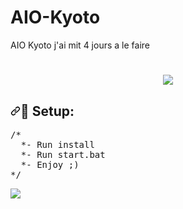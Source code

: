 # AIO-Kyoto
AIO Kyoto j'ai mit 4 jours a le faire

<h1 align="center"><a target="_blank" rel="noopener noreferrer" href=""><img src="https://cdn.discordapp.com/attachments/881493015577919500/910978125125541938/mountain-1_HD.jpg" data-canonical-src="https://cdn.discordapp.com/attachments/881493015577919500/910978125125541938/mountain-1_HD.jpg" style="max-width: 100%;"></a>


  <h2><a id="user-content--setup" class="anchor" aria-hidden="true" href="#-setup"><svg class="octicon octicon-link" viewBox="0 0 16 16" version="1.1" width="16" height="16" aria-hidden="true"><path fill-rule="evenodd" d="M7.775 3.275a.75.75 0 001.06 1.06l1.25-1.25a2 2 0 112.83 2.83l-2.5 2.5a2 2 0 01-2.83 0 .75.75 0 00-1.06 1.06 3.5 3.5 0 004.95 0l2.5-2.5a3.5 3.5 0 00-4.95-4.95l-1.25 1.25zm-4.69 9.64a2 2 0 010-2.83l2.5-2.5a2 2 0 012.83 0 .75.75 0 001.06-1.06 3.5 3.5 0 00-4.95 0l-2.5 2.5a3.5 3.5 0 004.95 4.95l1.25-1.25a.75.75 0 00-1.06-1.06l-1.25 1.25a2 2 0 01-2.83 0z"></path></svg></a><g-emoji class="g-emoji" alias="wolf" fallback-src="https://github.githubassets.com/images/icons/emoji/unicode/1f43a.png">📁</g-emoji> Setup:</h2>



  <pre><span class="pl-c"><span class="pl-c">/*</span></span>
<span class="pl-c">  *- Run install </span>
<span class="pl-c">  *- Run start.bat
<span class="pl-c">  *- Enjoy ;)</span>
<span class="pl-c"><span class="pl-c">*/</span></span></pre>






<a target="_blank" rel="noopener noreferrer" href="https://cdn.discordapp.com/attachments/881493015577919500/910978795182370866/unknown.png"><img src="https://cdn.discordapp.com/attachments/881493015577919500/910978795182370866/unknown.png" data-canonical-src="https://cdn.discordapp.com/attachments/881493015577919500/910978795182370866/unknown.png" style="max-width: 100%;"></a>
